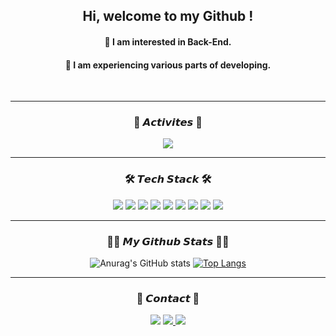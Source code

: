 
<div align="center">
  <h2> Hi, welcome to my Github !</h2>
  <h4> 🌙 I am interested in Back-End. </h4>
  <h4> 🌙 I am experiencing various parts of developing. </h4>
  <br>
  
</div>

<hr> 

<h3 align="center"><b> 💃 𝘼𝙘𝙩𝙞𝙫𝙞𝙩𝙚𝙨 💃</b></h3>
<p align="center"> <img src="https://img.shields.io/badge/🦁 likelion10-FF8800?style=flat-square"/> </p>
<hr>

<h3 align="center"><b>🛠 𝙏𝙚𝙘𝙝 𝙎𝙩𝙖𝙘𝙠 🛠</b></h3>
  
  <p align="center"> <img src="https://img.shields.io/badge/HTML5-E34F26?style=flat-square&logo=HTML5&logoColor=white"/> <img src="https://img.shields.io/badge/CSS3-1572B6?style=flat-square&logo=CSS3&logoColor=white"/> <img src="https://img.shields.io/badge/JavaScript-F7DF1E?style=flat-square&logo=JavaScript&logoColor=white"/> <img src="https://img.shields.io/badge/python-3776AB?style=flat-square&logo=python&logoColor=yellow"> <img src="https://img.shields.io/badge/Java-007396?style=flat-square&logo=Java&logoColor=white"/> <img src="https://img.shields.io/badge/c++-00599C?style=flat-square&logo=c%2B%2B&logoColor=white"> <img src="https://img.shields.io/badge/Django-092E20?style=flat-square&logo=Django&logoColor=black"> <img src="https://img.shields.io/badge/Linux-FCC624?style=flat-square&logo=Linux&logoColor=black"> <img src="https://img.shields.io/badge/Kotlin-7F52FF?style=flat-square&logo=Kotlin&logoColor=black"></p>
 
  <hr>
  <h3 align="center"><b> 👩‍💻 𝙈𝙮 𝙂𝙞𝙩𝙝𝙪𝙗 𝙎𝙩𝙖𝙩𝙨 👩‍💻 </b> </h3>
<div align="center">
  
![Anurag's GitHub stats](https://github-readme-stats.vercel.app/api?username=jiinkyung&theme=buefy&show_icons=true) [![Top Langs](https://github-readme-stats.vercel.app/api/top-langs/?username=jiinkyung&langs_count=10&layout=compact&theme=buefy)](https://github.com/jiinkyung/jiinkyung/)﻿
  
</div>




<hr>

<h3 align="center"> <b>🌱 𝘾𝙤𝙣𝙩𝙖𝙘𝙩 🌱 </b></h3>

<p align="center"> <a href="mailto:durslwnah@gmail.com" target="_blank"> <img src="https://img.shields.io/badge/Gmail-EA4335?style=flat-square&logo=Gmail&logoColor=white"/></a> <a href="mailto:jinkyung0310@naver.com" target="_blank"><img src="https://img.shields.io/badge/Naver-03C75A?style=flat-square&logo=Naver&logoColor=white"/> <a href="https://www.instagram.com/jiin_kyong/" target="_blank"><img src="https://img.shields.io/badge/Instagram-E4405F?style=flat-square&logo=Instagram&logoColor=white"/></a></p>


<!--
**jiinkyung/jiinkyung** is a ✨ _special_ ✨ repository because its `README.md` (this file) appears on your GitHub profile.

Here are some ideas to get you started:

- 🔭 I’m currently working on ...
- 🌱 I’m currently learning ...
- 👯 I’m looking to collaborate on ...
- 🤔 I’m looking for help with ...
- 💬 Ask me about ...
- 📫 How to reach me: ...
- 😄 Pronouns: ...
- ⚡ Fun fact: ...
-->
